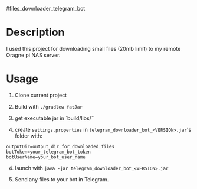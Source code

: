 #files_downloader_telegram_bot
# Description
I used this project for downloading small files (20mb limit) to my remote Oragne pi NAS server.

# Usage
1) Clone current project

2) Build with `./gradlew fatJar`

3) get executable jar in `build/libs/``

3) create `settings.properties` in `telegram_downloader_bot_<VERSION>.jar`'s folder
with:
```
outputDir=output_dir_for_downloaded_files
botToken=your_telegram_bot_token
botUserName=your_bot_user_name
```

4) launch with `java -jar telegram_downloader_bot_<VERSION>.jar`

5) Send any files to your bot in Telegram.
